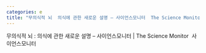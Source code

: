 ```yaml
---
categories: e
title: "무의식적 뇌  의식에 관한 새로운 설명 – 사이언스모니터  The Science Monitor  사이언스모니터"
---
```

무의식적 뇌 : 의식에 관한 새로운 설명 – 사이언스모니터 | The Science Monitor&nbsp;&nbsp;사이언스모니터